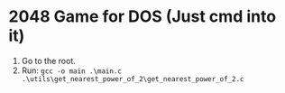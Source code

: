 # 2048 Game for DOS (Just cmd into it)

1. Go to the root.
2. Run: `gcc -o main .\main.c .\utils\get_nearest_power_of_2\get_nearest_power_of_2.c`